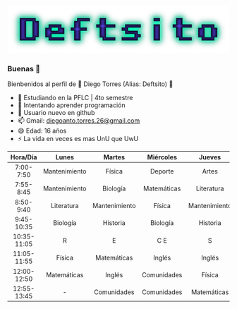 

![](cooltext4045888120060099.png)

### Buenas 👋

Bienbenidos al perfil de 🦞 Diego Torres (Alias: Deftsito) 🦞

- 🔭 Estudiando en la PFLC | 4to semestre
- 🌱 Intentando aprender programación
- 🤔 Usuario nuevo en github 
- 📫 Gmail: diegoanto.torres.26@gmail.com
- 😄 Edad: 16 años
- ⚡ La vida en veces es mas UnU que UwU

|   Hora/Día  |     Lunes     |     Martes    |  Miércoles  |     Jueves    |   Viernes   |
|:-----------:|:-------------:|:-------------:|:-----------:|:-------------:|:-----------:|
|  7:00-7:50  | Mantenimiento |     Física    |   Deporte   |     Artes     |   Biología  |
|  7:55-8:45  | Mantenimiento |    Biología   | Matemáticas |   Literatura  |    Física   |
|  8:50-9:40  |   Literatura  | Mantenimiento |    Física   | Mantenimiento | Matemáticas |
|  9:45-10:35 |    Biología   |    Historia   |   Biología  |    Historia   |  Literatura |
| 10:35-11:05 |       R       |       E       |     C  E    |       S       |      O      |
| 11:05-11:55 |     Física    |  Matemáticas  |    Inglés   |     Inglés    |   Historia  |
| 12:00-12:50 |  Matemáticas  |     Inglés    | Comunidades |     Física    |      -      |
| 12:55-13:45 |       -       |  Comunidades  | Comunidades |  Matemáticas  |      -      |
